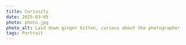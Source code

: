 ```yaml
---
title: Curiosity
date: 2025-03-05
photo: photo.jpg
photo_alt: Laid down ginger kitten, curious about the photographer
tags: Portrait
---
```

